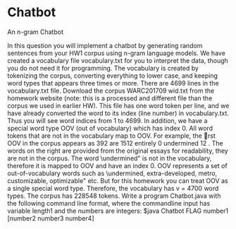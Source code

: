 # Chatbot

An n-gram Chatbot

In this question you will implement a chatbot by generating random sentences from your HW1 corpus using
n-gram language models.
We have created a vocabulary file vocabulary.txt for you to interpret the data, though you do not need it
for programming. The vocabulary is created by tokenizing the corpus, converting everything to lower case,
and keeping word types that appears three times or more. There are 4699 lines in the vocabulary.txt file.
Download the corpus WARC201709 wid.txt from the homework website (note: this is a processed and
different file than the corpus we used in earlier HW). This file has one word token per line, and we have
already converted the word to its index (line number) in vocabulary.txt. Thus you will see word indices from
1 to 4699. In addition, we have a special word type OOV (out of vocabulary) which has index 0. All word
tokens that are not in the vocabulary map to OOV. For example, the rst OOV in the corpus appears as
392 are
1512 entirely
0 undermined
12 .
The words on the right are provided from the original essays for readability, they are not in the corpus. The
word \undermined" is not in the vocabulary, therefore it is mapped to OOV and have an index 0. OOV
represents a set of out-of-vocabulary words such as \undermined, extra-developed, metro, customizable,
optimizable" etc. But for this homework you can treat OOV as a single special word type. Therefore, the
vocabulary has v = 4700 word types. The corpus has 228548 tokens.
Write a program Chatbot.java with the following command line format, where the commandline input
has variable length1 and the numbers are integers:
$java Chatbot FLAG number1 [number2 number3 number4]
